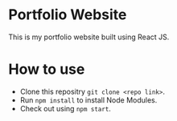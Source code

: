 # Portfolio Website

This is my portfolio website built using React JS.

# How to use
* Clone this repositry `git clone <repo link>`.
* Run `npm install` to install Node Modules.
* Check out using `npm start`.


